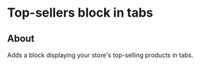 # Top-sellers block in tabs

## About

Adds a block displaying your store\'s top-selling products in tabs.
